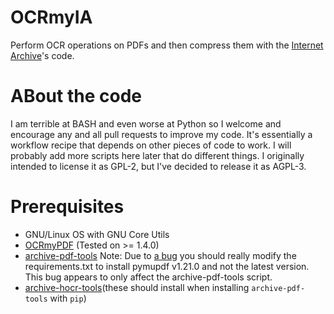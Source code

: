 # OCRmyIA
Perform OCR operations on PDFs and then compress them with the [Internet Archive](htttps://www.archive.org)'s code.
# ABout the code
I am terrible at BASH and even worse at Python so I welcome and encourage any and all pull requests to improve my code. It's essentially a workflow recipe that depends on other pieces of code to work. I will probably add more scripts here later that do different things. I originally intended to license it as GPL-2, but I've decided to release it as AGPL-3.
# Prerequisites
* GNU/Linux OS with GNU Core Utils
* [OCRmyPDF](https://ocrmypdf.readthedocs.io/en/latest/) (Tested on >= 1.4.0)
* [archive-pdf-tools](https://github.com/internetarchive/archive-pdf-tools) Note: Due to [a bug](https://github.com/pymupdf/PyMuPDF/issues/3381) you should really modify the requirements.txt to install pymupdf v1.21.0 and not the latest version. This bug appears to only affect the archive-pdf-tools script.
* [archive-hocr-tools](https://github.com/internetarchive/archive-hocr-tools)(these should install when installing `archive-pdf-tools` with `pip`)
